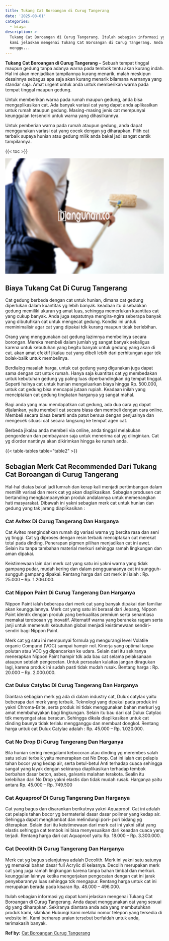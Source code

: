 ```yaml
---
title: Tukang Cat Boroangan di Curug Tangerang
date: '2025-08-01'
categories:
  - biaya
description: >-
  Tukang Cat Boroangan di Curug Tangerang. Itulah sebagian informasi yg dapat
  kami jelaskan mengenai Tukang Cat Boroangan di Curug Tangerang. Anda dapat
  menggu...
---
```


**Tukang Cat Boroangan di Curug Tangerang** – Sebuah tempat tinggal maupun gedung tanpa adanya warna pada tembok tentu akan kurang indah. Hal ini akan menjadikan tampilannya kurang menarik, malah meskipun desainnya sebagus apa saja akan kurang menarik bilamana warnanya yang standar saja. Amat urgent untuk anda untuk memberikan warna pada tempat tinggal maupun gedung.

Untuk memberikan warna pada rumah maupun gedung, anda bisa mengaplikasikan cat. Ada banyak variasi cat yang dapat anda aplikasikan untuk rumah ataupun gedung. Masing-masing jenis cat mempunyai keunggulan tersendiri untuk warna yang dihasilkannya.

Untuk pemberian warna pada rumah ataupun gedung, anda dapat menggunakan variasi cat yang cocok dengan yg diharapkan. Pilih cat terbaik supaya hunian atau gedung milik anda bakal jadi sangat cantik tampilannya.

{{< toc >}}

![Tukang Cat Boroangan di Curug Tangerang](/images/jasa-cat-murah02.png)

## Biaya Tukang Cat Di Curug Tangerang

Cat gedung berbeda dengan cat untuk hunian, dimana cat gedung diperlukan dalam kuantitas yg lebih banyak. keadaan itu disebabkan gedung memiliki ukuran yg amat luas, sehingga memerlukan kuantitas cat yang cukup banyak. Anda juga sepatutnya mengira-ngira seberapa banyak yang dibutuhkan cat untuk mengecat gedung. Kondisi ini untuk meminimalisir agar cat yang dipakai tdk kurang maupun tidak berlebihan.

Orang yang menggunakan cat gedung lazimnya membelinya secara borongan. Mereka membeli dalam jumlah yg sangat banyak sekaligus karena untuk kebutuhan yang begitu banyak untuk gedung yang akan di cat. akan amat efektif jikalau cat yang dibeli lebih dari perhitungan agar tdk bolak-balik untuk membelinya.

Berdialog masalah harga, untuk cat gedung yang digunakan juga dapat sama dengan cat untuk rumah. Hanya saja kuantitas cat yg membedakan untuk kebutuhan gedung yg paling luas diperbandingkan dg tempat tinggal. Seperti halnya cat untuk hunian mengeluarkan biaya hingga Rp. 500.000, untuk cat gedung bisa mencapai jutaan rupiah. Keadaan inilah yang menciptakan cat gedung tingkatan harganya yg sangat mahal.

Bagi anda yang mau mendapatkan cat gedung, ada dua cara yg dapat dijalankan, yaitu membeli cat secara biasa dan membeli dengan cara online. Membeli secara biasa berarti anda patut bersua dengan penjualnya dan mengecek situasi cat secara langsung ke tempat agen cat.

Berbeda jikalau anda membeli via online, anda tinggal melakukan pengorderan dan pembayaran saja untuk menerima cat yg diinginkan. Cat yg diorder nantinya akan dikirimkan hingga ke rumah anda.

{{< table-tables table="table2" >}}

## Sebagian Merk Cat Recommended Dari Tukang Cat Boroangan di Curug Tangerang

Hal-hal diatas bakal jadi lumrah dan kerap kali menjadi pertimbangan dalam memilih variasi dan merk cat yg akan diaplikasikan. Sebagian produsen cat bertanding mengkampanyekan produk andalannya untuk memenangkan hati masyarakat. Dibawah ini yakni sebagian merk cat untuk hunian dan gedung yang tak jarang diaplikasikan :

### Cat Avitex Di Curug Tangerang Dan Harganya

Cat Avitex mengindahkan rumah dg variasi warna yg bercita rasa dan seni yg tinggi. Cat yg diproses dengan resin terbaik menciptakan cat merekat total pada dinding. Penerapan pigmen pilihan menjadikan cat ini awet. Selain itu tanpa tambahan material merkuri sehingga ramah lingkungan dan aman dipakai.

Keistimewaan lain dari merk cat yang satu ini yakni warna yang tidak gampang pudar, mudah kering dan dalam pengguanaanya cat ini sungguh-sungguh gampang dipakai. Rentang harga dari cat merk ini ialah : Rp. 25.000 – Rp. 1.206.000.

### Cat Nippon Paint Di Curug Tangerang Dan Harganya

Nippon Paint ialah beberapa dari merk cat yang banyak dipakai dan familiar akan keunggulannya. Merk cat yang satu ini berasal dari Jepang, Nippon Paint identik dengan produk yang berkualitas premium serta senantiasa memakai terobosan yg inovatif. Alternatif warna yang beraneka ragam serta janji untuk memenuhi kebutuhan global menjadi keistimewaan sendiri-sendiri bagi Nippon Paint.

Merk cat yg satu ini mempunyai formula yg mengurangi level Volatile organic Compund (VOC) sampai hampir nol. Kinerja yang optimal tanpa polutan atau VOC yg dipancarkan ke udara. Selain dari itu sekiranya menerapkan Nippon Paint hampir tdk ada bau cat selama pelaksanaan ataupun setelah pengecetan. Untuk persoalan kulaitas jangan diragukan lagi, karena produk ini sudah pasti tidak mudah rusak. Bentang harga : Rp. 20.000 – Rp. 2.000.000.

### Cat Dulux Catylac Di Curug Tangerang Dan Harganya

Diantara sebagian merk yg ada di dalam industry cat, Dulux catylax yaitu beberapa dari merk yang terbaik. Teknologi yang dipakai pada produk ini yakni Chroma-Brite, serta produk ini tidak menggunakan bahan merkuri yg amat membahayakan bagi lingkungan. Selain itu bau dari cat Dulux Catylac tdk menyengat atau beracun. Sehingga dikala diaplikasikan untuk cat dinding baunya tidak terlalu mengganggu dan membuat dongkol. Rentang harga untuk cat Dulux Catylac adalah : Rp. 45.000 – Rp. 1.020.000.

### Cat No Drop Di Curug Tangerang Dan Harganya

Bila hunian sering mengalami kebocoran atau dinding yg merembes salah satu solusi terbaik yaitu menerapkan cat No Drop. Cat ini ialah cat pelapis tahan bocor yang kedap air, serta betul-betul Anti terhadap cuaca sehingga sangat yang layak dengan sekiranya diaplikasikan terhadap tembok berbahan dasar beton, asbes, galvanis malahan terakota. Sealin itu kelebihan dari No Drop yakni elastis dan tidak mudah rusak. Harganya yaitu antara Rp. 45.000 – Rp. 749.500

### Cat Aquaproof Di Curug Tangerang Dan Harganya

Cat yang bagus dan disarankan berikutnya yakni Aquaproof. Cat ini adalah cat pelapis tahan bocor yg bermaterial dasar dasar polimer yang kedap air. Sehingga dapat menghambat dan melindungi pori- pori bidang yg diterapkan. Selain dari itu keistimewaan dari merk cat ini yakni sifat yang elastis sehingga cat tembok ini bisa menyesuaikan dari keaadan cuaca yang terjadi. Rentang harga dari cat Aquaproof yaitu Rp. 18.000 – Rp. 3.300.000.

### Cat Decolith Di Curug Tangerang Dan Harganya

Merk cat yg bagus selanjutnya adalah Decolith. Merk ini yakni satu satunya yg memakai bahan dasar full Acrylic di kelasnya. Decolih merupakan merk cat yang juga ramah lingkungan karena tanpa bahan timbal dan merkuri. keunggulan lainnya ketika mengerjakan pengecatan dengan cat ini jarak penyebarannya luas sehingga tdk mengapur. Rentang harga untuk cat ini merupakan berada pada kisaran Rp. 48.000 – 496.000.

Itulah sebagian informasi yg dapat kami jelaskan mengenai Tukang Cat Boroangan di Curug Tangerang. Anda dapat menggunakan cat yang sesuai dg yang diharapkan. Sekiranya diantara anda ada yang membutuhkan produk kami, silahkan Hubungi kami melalui nomor telepon yang tersedia di website ini. Kami berharap uraian tersebut berfaidah untuk anda, terimakasih banyak.

**Ref by:** [Cat Boroangan Curug Tangerang](https://id.wikipedia.org/wiki/Cat)
